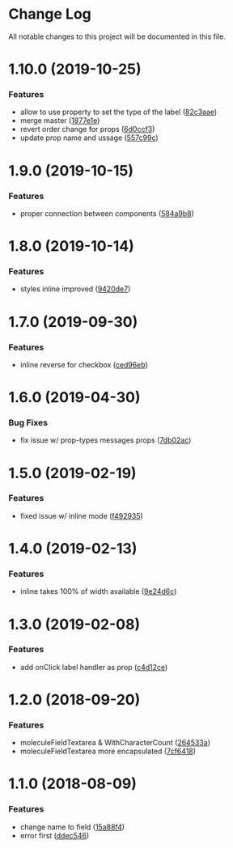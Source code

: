# Change Log

All notable changes to this project will be documented in this file.

<a name="1.10.0"></a>
# 1.10.0 (2019-10-25)


### Features

* allow to use property to set the type of the label ([82c3aae](https://github.com/SUI-Components/sui-components/commit/82c3aae))
* merge master ([1877e1e](https://github.com/SUI-Components/sui-components/commit/1877e1e))
* revert order change for props ([6d0ccf3](https://github.com/SUI-Components/sui-components/commit/6d0ccf3))
* update prop name and ussage ([557c99c](https://github.com/SUI-Components/sui-components/commit/557c99c))



<a name="1.9.0"></a>
# 1.9.0 (2019-10-15)


### Features

* proper connection between components ([584a9b8](https://github.com/SUI-Components/sui-components/commit/584a9b8))



<a name="1.8.0"></a>
# 1.8.0 (2019-10-14)


### Features

* styles inline improved ([9420de7](https://github.com/SUI-Components/sui-components/commit/9420de7))



<a name="1.7.0"></a>
# 1.7.0 (2019-09-30)


### Features

* inline reverse for checkbox ([ced96eb](https://github.com/SUI-Components/sui-components/commit/ced96eb))



<a name="1.6.0"></a>
# 1.6.0 (2019-04-30)


### Bug Fixes

* fix issue w/ prop-types messages props ([7db02ac](https://github.com/SUI-Components/sui-components/commit/7db02ac))



<a name="1.5.0"></a>
# 1.5.0 (2019-02-19)


### Features

* fixed issue w/ inline mode ([f492935](https://github.com/SUI-Components/sui-components/commit/f492935))



<a name="1.4.0"></a>
# 1.4.0 (2019-02-13)


### Features

* inline takes 100% of width available ([9e24d6c](https://github.com/SUI-Components/sui-components/commit/9e24d6c))



<a name="1.3.0"></a>
# 1.3.0 (2019-02-08)


### Features

* add onClick label handler as prop ([c4d12ce](https://github.com/SUI-Components/sui-components/commit/c4d12ce))



<a name="1.2.0"></a>
# 1.2.0 (2018-09-20)


### Features

* moleculeFieldTextarea & WithCharacterCount ([264533a](https://github.com/SUI-Components/sui-components/commit/264533a))
* moleculeFieldTextarea more encapsulated ([7cf6418](https://github.com/SUI-Components/sui-components/commit/7cf6418))



<a name="1.1.0"></a>
# 1.1.0 (2018-08-09)


### Features

* change name to field ([15a88f4](https://github.com/SUI-Components/sui-components/commit/15a88f4))
* error first ([ddec546](https://github.com/SUI-Components/sui-components/commit/ddec546))




